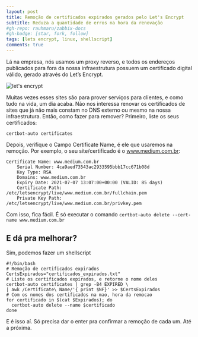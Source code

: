 ```yaml
---
layout: post
title: Remoção de certificados expirados gerados pelo Let's Encrypt
subtitle: Reduza a quantidade de erros na hora da renovação
#gh-repo: rauhmaru/zabbix-docs
#gh-badge: [star, fork, follow]
tags: [lets encrypt, linux, shellscript]
comments: true
---
```


Lá na empresa, nós usamos um proxy reverso, e todos os endereços publicados para fora da nossa infraestrutura possuem um certificado digital válido, gerado através do Let’s Encrypt.

![let's encrypt](https://miro.medium.com/max/500/1*hU2wTKioVyyruVR0MXaQ4w.png)

Muitas vezes esses sites são para prover serviços para clientes, e como tudo na vida, um dia acaba.
Não nos interessa renovar os certificados de sites que já não mais constam no DNS externo ou mesmo na nossa infraestrutura. Então, como fazer para remover?
Primeiro, liste os seus certificados:

```shell
certbot-auto certificates
```

Depois, verifique o Campo Certificate Name, é ele que usaremos na remoção. Por exemplo, o seu site/certificado é o www.medium.com.br:

```
Certificate Name: www.medium.com.br
    Serial Number: 4ca9aed73543ac2933595bbb17cc671b08d
    Key Type: RSA
    Domains: www.medium.com.br
    Expiry Date: 2021-07-07 13:07:00+00:00 (VALID: 85 days)
    Certificate Path: /etc/letsencrypt/live/www.medium.com.br/fullchain.pem
    Private Key Path: /etc/letsencrypt/live/www.medium.com.br/privkey.pem
```

Com isso, fica fácil. É só executar o comando
```certbot-auto delete --cert-name www.medium.com.br``` 

## E dá pra melhorar?

Sim, podemos fazer um shellscript

```shell
#!/bin/bash
# Remoção de certificados expirados
CertsExpirados="certificados_expirados.txt"
# Liste os certificados expirados, e retorne o nome deles
certbot-auto certificates | grep -B4 EXPIRED \
| awk /Certificate\ Name/'{ print $NF}' >> $CertsExpirados
# Com os nomes dos certificados na mao, hora da remocao
for certificado in $(cat $Expirados); do
  certbot-auto delete --name $certificado
done
```

E é isso aí. Só precisa dar o enter pra confirmar a remoção de cada um.
Até a próxima.